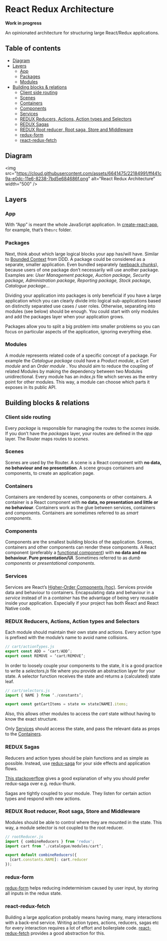 # React Redux Architecture

**Work in progress**

An opinionated architecture for structuring large React/Redux applications.

## Table of contents
* [Diagram](#diagram)
* [Layers](#layers)
	- [App](#app)
	- [Packages](#packages)
	- [Modules](#modules)
* [Building blocks & relations](#building-blocks--relations)
	- [Client side routing](#client-side-routing)
	- [Scenes](#scenes)
	- [Containers](#containers)
 	- [Components](#components)
	- [Services](#services)
	- [REDUX Reducers, Actions, Action types and Selectors](#redux-reducers-actions-action-types-and-selectors)
	- [REDUX Sagas](#redux-sagas)
	- [REDUX Root reducer, Root saga, Store and Middleware](#redux-root-reducer-root-saga-store-and-middleware)
	- [redux-form](#redux-form)
	- [react-redux-fetch](#react-redux-fetch)

## Diagram
<img src="https://cloud.githubusercontent.com/assets/6641475/22184991/ff441c9a-e0dc-11e6-8238-7bd5e684686f.png" alt=“React Redux Architecture“ width="500" />

## Layers

### App
With “App” is meant the whole JavaScript application. In [create-react-app](https://github.com/facebookincubator/create-react-app), for example, that’s the`src` folder.

### Packages
Next, think about which large logical blocks your app has/will have. Similar to [Bounded Context](https://martinfowler.com/bliki/BoundedContext.html) from DDD. A package could be considered as a separate, smaller application. Even bundled separately ([webpack chunks](https://webpack.github.io/docs/code-splitting.html)), because users of one package don’t necessarily will use another package. Examples are: _User Management package, Auction package, Security package, Administration package, Reporting package, Stock package, Catalogue package_…

Dividing your application into packages is only beneficial if you have a large application which you can clearly divide into logical sub-applications based on distinctly separated use cases / user roles. Otherwise, separating into modules (see below) should be enough. You could start with only modules and add the packages layer when your application grows.

Packages allow you to split a big problem into smaller problems so you can focus on particular aspects of the application, ignoring everything else.

### Modules
A module represents related code of a specific concept of a package. For example the _Catalogue package_ could have a _Product module_, a _Cart module_ and an _Order module_ . 
You should aim to reduce the coupling of related Modules by making the dependency between two Modules unidirectional. 
Every module has an _index.js_ file which serves as the entry point for other modules. This way, a module can choose which parts it exposes in its public API.
 
## Building blocks & relations

### Client side routing
Every _package_ is responsible for managing the routes to the _scenes_ inside. If you don’t have the _packages_ layer, your routes are defined in the _app_ layer. 
The Router maps routes to _scenes_.

### Scenes
Scenes are used by the Router. A scene is a React component with **no data, no behaviour and no presentation**. A scene groups containers and components, to create an application page.

### Containers
Containers are rendered by scenes, components or other containers. A container is a React component with **no data, no presentation and little or no behaviour**. Containers work as the glue between services, containers and components. Containers are sometimes referred to as _smart components_.

### Components
Components are the smallest building blocks of the application. Scenes, containers and other components can render these components.
A React component (preferably a [functional component](https://facebook.github.io/react/docs/components-and-props.html#functional-and-class-components)) with **no data and no behaviour. Pure presentation/UI**. Sometimes referred to as _dumb components_ or _presentational components_.

### Services
Services are React’s [Higher-Order Components (hoc)](https://facebook.github.io/react/docs/higher-order-components.html). Services provide data and behaviour to containers. Encapsulating data and behaviour in a _service_ instead of in a _container_ has the advantage of being very reusable inside your application. Especially if your project has both React and React Native code.

### REDUX Reducers, Actions, Action types and Selectors
Each module should maintain their own state and actions. Every action type is prefixed with the module’s name to avoid name collisions.

```js
// cart/actionTypes.js
export const ADD = ‘cart/ADD’;
export const REMOVE = ‘cart/REMOVE’;
``` 

In order to loosely couple your components to the state, it is a good practice to write a _selectors.js_ file where you provide an abstraction layer for your state. A selector function receives the state and returns a (calculated) state leaf.

```js
// cart/selectors.js
import { NAME } from ‘./constants’;

export const getCartItems = state => state[NAME].items;
```

Also, this allows other modules to access the _cart_ state without having to know the exact structure.

Only [Services](#services) should access the state, and pass the relevant data as props to the [Containers](#containers).

### REDUX Sagas
Reducers and action types should be plain functions and as simple as possible. Instead, use [redux-saga](https://github.com/redux-saga/redux-saga) for your side effects and application flows.

[This stackoverflow](http://stackoverflow.com/questions/34930735/pros-cons-of-using-redux-saga-with-es6-generators-vs-redux-thunk-with-es7-async/34933395#34933395) gives a good explanation of why you should prefer redux-saga over e.g. redux-thunk.

Sagas are tightly coupled to your module. They listen for certain action types and respond with new actions.

### REDUX Root reducer, Root saga, Store and Middleware
Modules should be able to control where they are mounted in the state. This way, a module selector is not coupled to the root reducer. 

```js
// rootReducer.js
import { combineReducers } from 'redux';
import cart from ‘./catalogue/modules/cart’;

export default combineReducers({
  [cart.constants.NAME]: cart.reducer
});
```

### redux-form
[redux-form](http://redux-form.com/) helps reducing indeterminism caused by user input, by storing all inputs in the redux state. 

### react-redux-fetch
Building a large application probably means having many, many interactions with a back-end service. Writing action types, actions, reducers, sagas etc for every interaction requires a lot of effort and boilerplate code. [react-redux-fetch](https://github.com/hirviid/react-redux-fetch) provides a good abstraction for this.
